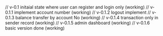 // v-0.1 initaial state where user can register and login only (working)
// v-0.1.1 implement account number (working)
// v-0.1.2 logout implement
// v-0.1.3 balance transfer by account No (working)
// v-0.1.4 transaction only in sender record (working)
// v-0.1.5 admin dashboard (working)
// v-0.1.6 basic version done (working)
